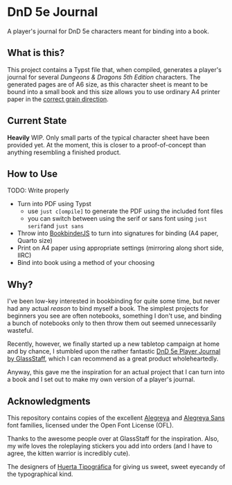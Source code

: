 # DnD 5e Journal

A player's journal for DnD 5e characters meant for binding into a book.

## What is this?

This project contains a Typst file that, when compiled, generates a player's journal for several *Dungeons & Dragons 5th Edition* characters. The generated pages are of A6 size, as this character sheet is meant to be bound into a small book and this size allows you to use ordinary A4 printer paper in the [correct grain direction](https://blog.papercraftpanda.com/the-most-important-rule-in-bookbinding-grain-direction/).

## Current State

**Heavily** WIP. Only small parts of the typical character sheet have been provided yet. At the moment, this is closer to a proof-of-concept than anything resembling a finished product.

## How to Use

TODO: Write properly

- Turn into PDF using Typst
  - use `just c[ompile]` to generate the PDF using the included font files
  - you can switch between using the serif or sans font using `just serif`and `just sans`
- Throw into [BookbinderJS](https://momijizukamori.github.io/bookbinder-js) to turn into signatures for binding (A4 paper, Quarto size)
- Print on A4 paper using appropriate settings (mirroring along short side, IIRC)
- Bind into book using a method of your choosing

## Why?

I've been low-key interested in bookbinding for quite some time, but never had any actual *reason* to bind myself a book. The simplest projects for beginners you see are often notebooks, something I don't use, and binding a bunch of notebooks only to then throw them out seemed unnecessarily wasteful.

Recently, however, we finally started up a new tabletop campaign at home and by chance, I stumbled upon the rather fantastic [DnD 5e Player Journal by GlassStaff](https://www.glassstaff.com/products/dnd-5e-player-journal), which I can recommend as a great product wholeheartedly.

Anyway, this gave me the inspiration for an actual project that I can turn into a book and I set out to make my own version of a player's journal.

## Acknowledgments

This repository contains copies of the excellent [Alegreya](https://www.huertatipografica.com/en/fonts/alegreya-ht-pro) and [Alegreya Sans](https://www.huertatipografica.com/en/fonts/alegreya-sans-ht) font families, licensed under the Open Font License (OFL).

Thanks to the awesome people over at GlassStaff for the inspiration. Also, my wife loves the roleplaying stickers you add into orders (and I have to agree, the kitten warrior is incredibly cute).

The designers of [Huerta Tipográfica](https://www.huertatipografica.com/en) for giving us sweet, sweet eyecandy of the typographical kind.
